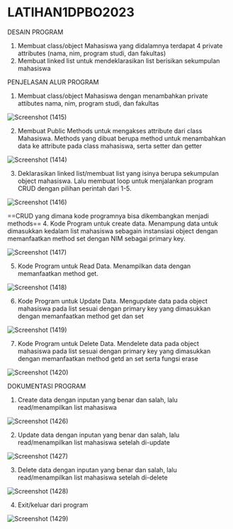 # LATIHAN1DPBO2023

DESAIN PROGRAM
1. Membuat class/object Mahasiswa yang didalamnya terdapat 4 private attributes (nama, nim, program studi, dan fakultas)
2. Membuat linked list untuk mendeklarasikan list berisikan sekumpulan mahasiswa

PENJELASAN ALUR PROGRAM 
1. Membuat class/object Mahasiswa dengan menambahkan private attibutes nama, nim, program studi, dan fakultas

![Screenshot (1415)](https://user-images.githubusercontent.com/99266430/219024394-29007fb5-c9ef-4946-97f7-1e19c0cc94f7.png)

2. Membuat Public Methods untuk mengakses attribute dari class Mahasiswa. Methods yang dibuat berupa method untuk menambahkan data ke attribute pada class mahasiswa, serta setter dan getter

![Screenshot (1414)](https://user-images.githubusercontent.com/99266430/219024749-e66d840e-60c0-4d7a-b888-822506d2207d.png)

3. Deklarasikan linked list/membuat list yang isinya berupa sekumpulan object mahasiswa. Lalu membuat loop untuk menjalankan program CRUD dengan pilihan perintah dari 1-5.

![Screenshot (1416)](https://user-images.githubusercontent.com/99266430/219025256-d4cd4012-aa42-4012-8a80-f4ee80239360.png)

==CRUD yang dimana kode programnya bisa dikembangkan menjadi methods==
4. Kode Program untuk create data. Menampung data untuk dimasukkan kedalam list mahasiswa sebagain instansiasi object dengan memanfaatkan method set dengan NIM sebagai primary key.

![Screenshot (1417)](https://user-images.githubusercontent.com/99266430/219025602-22c70fda-017d-48a9-9f79-1ae869de9aba.png)

5. Kode Program untuk Read Data. Menampilkan data dengan memanfaatkan method get.

![Screenshot (1418)](https://user-images.githubusercontent.com/99266430/219026006-e7e579ad-4f8b-4d63-9ddc-8ffedccc5e55.png)

6. Kode Program untuk Update Data. Mengupdate data pada object mahasiswa pada list sesuai dengan primary key yang dimasukkan dengan memanfaatkan method get dan set

![Screenshot (1419)](https://user-images.githubusercontent.com/99266430/219026217-5acbc4d4-8e95-449b-94f7-a5dcd374b90b.png)

7. Kode Program untuk Delete Data. Mendelete data pada object mahasiswa pada list sesuai dengan primary key yang dimasukkan dengan memanfaatkan method getd an set serta fungsi erase

![Screenshot (1420)](https://user-images.githubusercontent.com/99266430/219026510-54b40292-bb0b-4201-826f-e37a0a0ab9b8.png)

DOKUMENTASI PROGRAM
1. Create data dengan inputan yang benar dan salah, lalu read/menampilkan list mahasiswa

![Screenshot (1426)](https://user-images.githubusercontent.com/99266430/219029491-b39867c4-9d97-4a1b-a03b-1ded0a93cf24.png)

2. Update data dengan inputan yang benar dan salah, lalu read/menampilkan list mahasiswa setelah di-update

![Screenshot (1427)](https://user-images.githubusercontent.com/99266430/219029658-6724065e-c5d4-4a27-b067-8732a8cf49cd.png)

3. Delete data dengan inputan yang benar dan salah, lalu read/menampilkan list mahasiswa setelah di-delete

![Screenshot (1428)](https://user-images.githubusercontent.com/99266430/219029763-84362484-b030-49b6-858b-d17cec98a621.png)

4. Exit/keluar dari program

![Screenshot (1429)](https://user-images.githubusercontent.com/99266430/219029810-a9d1af53-9cc6-41ff-bb5a-a0f550e4bae8.png)
